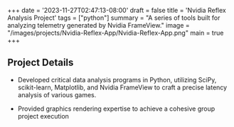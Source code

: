 +++
date = '2023-11-27T02:47:13-08:00'
draft = false
title = 'Nvidia Reflex Analysis Project'
tags = ["python"]
summary = "A series of tools built for analyzing telemetry generated by Nvidia FrameView."
image = "/images/projects/Nvidia-Reflex-App/Nvidia-Reflex-App.png"
main = true
+++

## Project Details

- Developed critical data analysis programs in Python, utilizing SciPy, scikit-learn,
  Matplotlib, and Nvidia FrameView to craft a precise latency analysis of various games.

- Provided graphics rendering expertise to achieve a cohesive group project execution
